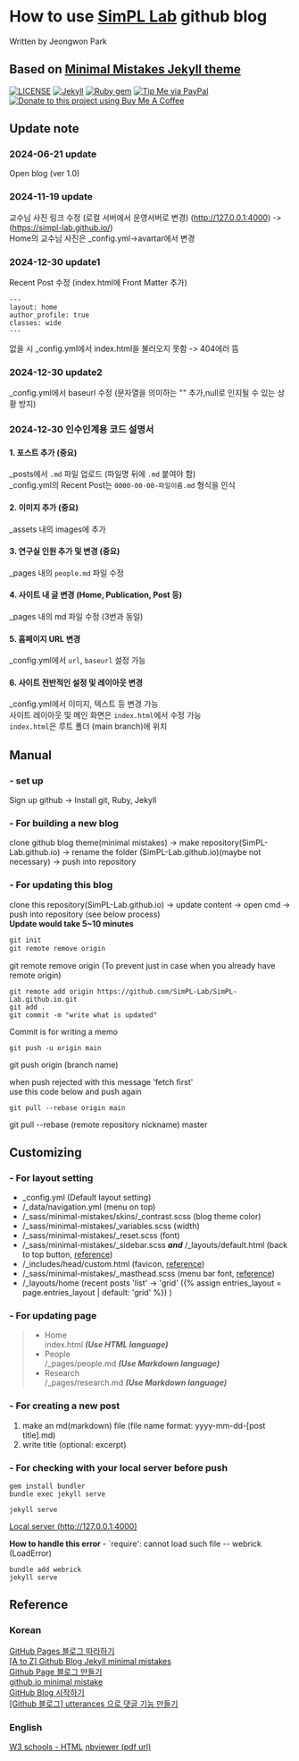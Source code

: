 # How to use [SimPL Lab](https://simpl-lab.github.io/) github blog
Written by Jeongwon Park

## Based on [Minimal Mistakes Jekyll theme](https://mmistakes.github.io/minimal-mistakes/)

[![LICENSE](https://img.shields.io/badge/license-MIT-lightgrey.svg)](https://raw.githubusercontent.com/mmistakes/minimal-mistakes/master/LICENSE)
[![Jekyll](https://img.shields.io/badge/jekyll-%3E%3D%203.7-blue.svg)](https://jekyllrb.com/)
[![Ruby gem](https://img.shields.io/gem/v/minimal-mistakes-jekyll.svg)](https://rubygems.org/gems/minimal-mistakes-jekyll)
[![Tip Me via PayPal](https://img.shields.io/badge/PayPal-tip%20me-green.svg?logo=paypal)](https://www.paypal.me/mmistakes)
[![Donate to this project using Buy Me A Coffee](https://img.shields.io/badge/buy%20me%20a%20coffee-donate-yellow.svg)](https://www.buymeacoffee.com/mmistakes)

## Update note
### 2024-06-21 update
Open blog (ver 1.0)
### 2024-11-19 update
교수님 사진 링크 수정 (로컬 서버에서 운영서버로 변경) (http://127.0.0.1:4000) -> (https://simpl-lab.github.io/) <br>
Home의 교수님 사진은 _config.yml->avartar에서 변경
### 2024-12-30 update1
Recent Post 수정 (index.html에 Front Matter 추가)
~~~
---
layout: home
author_profile: true
classes: wide
---
~~~
없을 시 _config.yml에서 index.html을 불러오지 못함 -> 404에러 뜸
### 2024-12-30 update2
_config.yml에서 baseurl 수정 (문자열을 의미하는 "" 추가,null로 인지될 수 있는 상황 방지)
<h3>2024-12-30 인수인계용 코드 설명서</h2>

<h4>1. 포스트 추가 (중요)</h3>
<p>_posts에서 <code>.md</code> 파일 업로드 (파일명 뒤에 <code>.md</code> 붙여야 함)<br>
_config.yml의 Recent Post는 <code>0000-00-00-파일이름.md</code> 형식을 인식</p>

<h4>2. 이미지 추가 (중요)</h3>
<p>_assets 내의 images에 추가</p>

<h4>3. 연구실 인원 추가 및 변경 (중요)</h3>
<p>_pages 내의 <code>people.md</code> 파일 수정</p>

<h4>4. 사이트 내 글 변경 (Home, Publication, Post 등)</h3>
<p>_pages 내의 md 파일 수정 (3번과 동일)</p>

<h4>5. 홈페이지 URL 변경</h3>
<p>_config.yml에서 <code>url</code>, <code>baseurl</code> 설정 가능</p>

<h4>6. 사이트 전반적인 설정 및 레이아웃 변경</h3>
<p>_config.yml에서 이미지, 텍스트 등 변경 가능<br>
사이트 레이아웃 및 메인 화면은 <code>index.html</code>에서 수정 가능<br>
<code>index.html</code>은 루트 폴더 (main branch)에 위치</p>


## Manual
### - set up
Sign up github -> Install git, Ruby, Jekyll
### - For building a new blog 
clone github blog theme(minimal mistakes) -> make repository(SimPL-Lab.github.io) -> rename the folder (SimPL-Lab.github.io)(maybe not necessary) -> push into repository
### - For updating this blog
clone this repository(SimPL-Lab.github.io) -> update content -> open cmd -> push into repository (see below process)  
**Update would take 5~10 minutes**

~~~md
git init
git remote remove origin
~~~
git remote remove origin (To prevent just in case when you already have remote origin)
~~~ 
git remote add origin https://github.com/SimPL-Lab/SimPL-Lab.github.io.git
git add .
git commit -m "write what is updated"
~~~
Commit is for writing a memo
~~~
git push -u origin main
~~~
git push origin (branch name)

when push rejected with this message 'fetch first'  
use this code below and push again
~~~
git pull --rebase origin main
~~~
git pull --rebase (remote repository nickname) master  

## Customizing
### - For layout setting
* _config.yml (Default layout setting)
* /_data/navigation.yml (menu on top)
* /_sass/minimal-mistakes/skins/_contrast.scss (blog theme color)
* /_sass/minimal-mistakes/_variables.scss (width)
* /_sass/minimal-mistakes/_reset.scss (font)
* /_sass/minimal-mistakes/_sidebar.scss ***and*** /_layouts/default.html (back to top button, [reference](https://masunii.github.io/blog_custom/top_button/))
* /_includes/head/custom.html (favicon, [reference](https://danggai.github.io/github.io/Github.io-%ED%8C%8C%EB%B9%84%EC%BD%98-%EC%88%98%EC%A0%95%ED%95%98%EA%B8%B0/))
* /_sass/minimal-mistakes/_masthead.scss (menu bar font, [reference](https://devinlife.com/howto%20github%20pages/github-pages-settings/))
* /_layouts/home (recent posts 'list' -> 'grid' ({% assign entries_layout = page.entries_layout | default: 'grid' %}) )

### - For updating page
> * Home  
index.html ***(Use HTML language)***
> * People  
/_pages/people.md ***(Use Markdown language)***
> * Research  
/_pages/research.md ***(Use Markdown language)***
### - For creating a new post
1. make an md(markdown) file (file name format: yyyy-mm-dd-[post title].md)
2. write title (optional: excerpt)
### - For checking with your local server before push
~~~
gem install bundler
bundle exec jekyll serve
~~~
~~~
jekyll serve
~~~
[Local server (http://127.0.0.1:4000)](http://127.0.0.1:4000)  

**How to handle this error** - `require': cannot load such file -- webrick (LoadError)
~~~
bundle add webrick
jekyll serve
~~~

## Reference
### Korean
[GitHub Pages 블로그 따라하기](https://devinlife.com/howto/)  
[[A to Z] Github Blog Jekyll minimal mistakes](https://eona1301.github.io/a_to_z/GithubBlog/#00-github-blog-a-to-z)  
[Github Page 블로그 만들기](https://jinhoooooou.github.io/tags/#github-page)  
[github.io minimal mistake](https://danggai.github.io/tags/#github-io)  
[GitHub Blog 시작하기](https://honbabzone.com/jekyll/start-gitHubBlog/)  
[[Github 블로그] utterances 으로 댓글 기능 만들기](https://ansohxxn.github.io/blog/utterances/)
### English
[W3 schools - HTML](https://www.w3schools.com/html/default.asp)
[nbviewer (pdf url)](https://nbviewer.org/)
